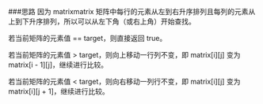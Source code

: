 ###思路
因为 matrixmatrix 矩阵中每行的元素从左到右升序排列且每列的元素从上到下升序排列，所以可以从左下角（或右上角）开始查找。

若当前矩阵的元素值 == target，则直接返回 true。

若当前矩阵的元素值 > target，则向上移动一行列不变，即 matrix[i][j] 变为 matrix[i - 1][j]，继续进行比较。

若当前矩阵的元素值 < target，则向右移动一列行不变，即 matrix[i][j] 变为 matrix[i][j + 1]，继续进行比较。

